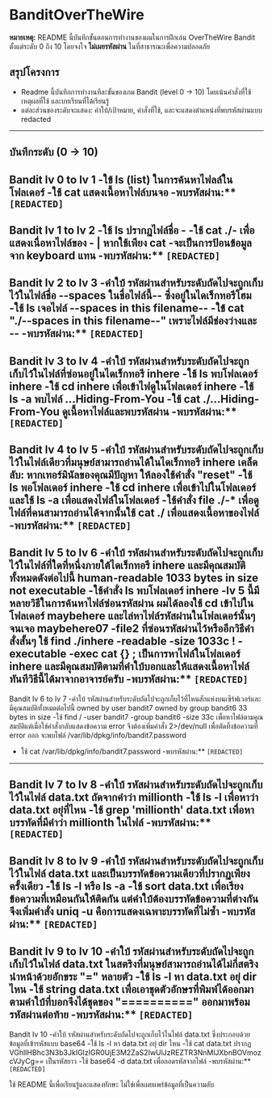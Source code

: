 # BanditOverTheWire

 **หมายเหตุ:** README นี้บันทึกขั้นตอนการทำงานของผมในการฝึกเล่น OverTheWire Bandit ตั้งแต่ระดับ 0 ถึง 10 โดยจงใจ **ไม่เผยรหัสผ่าน** ในที่สาธารณะเพื่อความปลอดภัย

## สรุปโครงการ
- Readme นี้บันทึกการทำงานทีละขั้นของเกม Bandit (level 0 → 10) โดยเน้นคำสั่งที่ใช้ เหตุผลที่ใช้ และบทเรียนที่ได้เรียนรู้ 
- แต่ละส่วนของระดับจะแสดง: คำใบ้/เป้าหมาย, คำสั่งที่ใช้, และจะแสดงตำแหน่งที่พบรหัสผ่านแบบ redacted
  
---

## บันทึกระดับ (0 → 10)

Bandit lv 0 to lv 1
-ใข้ ls (list) ในการค้นหาไฟลล์ในโฟลเดอร์
-ใช้ cat แสดงเนื้อหาไฟล์บนจอ
-พบรหัสผ่าน:** `[REDACTED]`
---

Bandit lv 1 to lv 2
-ใช้ ls ปรากฏไฟล์ชื่อ -
-ใช้ cat ./- เพื่อแสดงเนื่อหาไฟล์ของ - | หากใช้เพียง cat -จะเป็นการป้อนข้อมูลจาก keyboard แทน
-พบรหัสผ่าน:** `[REDACTED]`
---

Bandit lv 2 to lv 3
-คำใบ้ รหัสผ่านสำหรับระดับถัดไปจะถูกเก็บไว้ในไฟล์ชื่อ --spaces ในชื่อไฟล์นี้-- ซึ่งอยู่ในไดเร็กทอรีโฮม
-ใช้ ls เจอไฟล์ --spaces in this filename--
-ใข้ cat "./--spaces in this filename--" เพราะไฟล์มีช่องว่างและ --
-พบรหัสผ่าน:** `[REDACTED]`
---

Bandit lv 3 to lv 4
-คำใบ้ รหัสผ่านสำหรับระดับถัดไปจะถูกเก็บไว้ในไฟล์ที่ซ่อนอยู่ในไดเร็กทอรี inhere
-ใช้ ls พบโฟลเดอร์ inhere
-ใช้ cd inhere เพื่อเข้าไฟดูในโฟลเดอร์ inhere
-ใช้ ls -a พบไฟล์ ...Hiding-From-You
-ใช้ cat ./...Hiding-From-You ดูเนื้อหาไฟล์และพบรหัสผ่าน
-พบรหัสผ่าน:** `[REDACTED]`
---

Bandit lv 4 to lv 5
-คำใบ้ รหัสผ่านสำหรับระดับถัดไปจะถูกเก็บไว้ในไฟล์เดียวที่มนุษย์สามารถอ่านได้ในไดเร็กทอรี inhere เคล็ดลับ: หากเทอร์มินัลของคุณมีปัญหา ให้ลองใช้คำสั่ง "reset"
-ใช้ ls พอโฟลเดอร์ inhere
-ใช้ cd inhere เพื่อเข้าไปในโฟลเดอร์และใช้ ls -a เพื่อแสดงไฟล์ในโฟลเดอร์
-ใช้คำสั่ง file ./-* เพื่อดูไฟล์ที่คนสามารถอ่านได้จากนั้นใช้ cat ./ เพื่อแสดงเนื้อหาของไฟล์
-พบรหัสผ่าน:** `[REDACTED]`
---

Bandit lv 5 to lv 6
-คำใบ้ รหัสผ่านสำหรับระดับถัดไปจะถูกเก็บไว้ในไฟล์ที่ใดที่หนึ่งภายใต้ไดเร็กทอรี inhere และมีคุณสมบัติทั้งหมดดังต่อไปนี้ human-readable 1033 bytes in size not executable
-ใช้คำสั่ง ls พบโฟลเดอร์ inhere
-lv 5 นี้มีหลายวิธีในการค้นหาไฟล์ซ่อนรหัสผ่าน ผมได้ลองใช้ cd เข้าไปในโฟลเดอร์ maybehere และไล่หาไฟล์รหัสผ่านในโฟลเดอร์นั้นๆจนเจอ maybehere07 -file2 ที่ซ่อนรหัสผ่านไว้หรืออีกวิธีคำสั่งสั้นๆ
ใช้ find ./inhere -readable -size 1033c ! -executable -exec cat {} \; เป็นการหาไฟล์ในโฟลเดอร์ inhere และมีคุณสมบัติตามที่คำใบ้บอกและให้แสดงเนื้อหาไฟล์ทันทีวิธีนี้ได้มาจากอาจารย์ครับ
-พบรหัสผ่าน:** `[REDACTED]`
---

Bandit lv 6 to lv 7
-คำใบ้ รหัสผ่านสำหรับระดับถัดไปจะถูกเก็บไว้ที่ไหนสักแห่งบนเซิร์ฟเวอร์และมีคุณสมบัติทั้งหมดต่อไปนี้ owned by user bandit7 owned by group bandit6 33 bytes in size
-ใช้ find / -user bandit7 -group bandit6 -size 33c เพื่อหาไฟล์ตามคูณสมบัติแต่เมื่อใช่คำสั่งกลับแสดงข้อความ error จึงต้องเพิ่มคำสั่ง 2>/dev/null เพื่อตัดทิ้งข้อความที่ error ออก 
 จะพบไฟล์ /var/lib/dpkg/info/bandit7.password 
- ใช้ cat /var/lib/dpkg/info/bandit7.password
-พบรหัสผ่าน:** `[REDACTED]`
---

Bandit lv 7 to lv 8
-คำใบ้ รหัสผ่านสำหรับระดับถัดไปจะถูกเก็บไว้ในไฟล์ data.txt ถัดจากคำว่า millionth
-ใช้ ls -l เพื่อหาว่า data.txt อยุ่ที่ไหน
-ใช้ grep 'millionth' data.txt เพื่อหาบรรทัดที่มีคำว่า millionth ในไฟล์
-พบรหัสผ่าน:** `[REDACTED]`
---

Bandit lv 8 to lv 9
-คำใบ้ รหัสผ่านสำหรับระดับถัดไปจะถูกเก็บไว้ในไฟล์ data.txt และเป็นบรรทัดข้อความเดียวที่ปรากฏเพียงครั้งเดียว
-ใช้ ls -l หรือ ls -a
-ใช้ sort data.txt เพื่อเรียงข้อความที่เหมือนกันให้ติดกัน แต่คำใบ้ต้องบรรทัดข้อความที่ต่างกันจึงเพิ่มคำสั่ง uniq -u คือการแสดงเฉพาะบรรทัดที่ไม่ซํ้า
-พบรหัสผ่าน:** `[REDACTED]`
---

Bandit lv 9 to lv 10
-คำใบ้ รหัสผ่านสำหรับระดับถัดไปจะถูกเก็บไว้ในไฟล์ data.txt ในสตริงที่มนุษย์สามารถอ่านได้ไม่กี่สตริง นำหน้าด้วยอักขระ "=" หลายตัว
-ใช้ ls -l หา data.txt อยุ่ dir ไหน
-ใช้ string data.txt เพื่อเอาชุดตัวอักษรที่พิมพ์ได้ออกมาตามคำใบ้ที่บอกจึงได้ชุดของ "==========" ออกมาพร้อมรหัสผ่านต่อท้าย
-พบรหัสผ่าน:** `[REDACTED]`
---

Bandit lv 10
-คำใบ้ รหัสผ่านสำหรับระดับถัดไปจะถูกเก็บไว้ในไฟล์ data.txt ซึ่งประกอบด้วยข้อมูลที่เข้ารหัสแบบ base64
-ใช้ ls -l หา data.txt อยุ่ dir ไหน
-ใช้ cat data.txt ปรากฏ VGhlIHBhc3N3b3JkIGlzIGR0UjE3M2ZaS2IwUlJzREZTR3NnMlJXbnBOVmozcVJyCg== เป็นรหัสยาว
-ใช้ base64 -d data.txt เพื่อถอดรหัสจากไฟล์
-พบรหัสผ่าน:** `[REDACTED]`

ใช้ README นี้เพื่อเรียนรู้และแสดงทักษะ ไม่ใช่เพื่อเผยแพร่ข้อมูลที่เป็นความลับ





